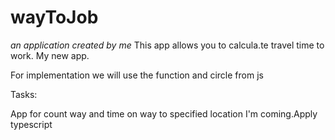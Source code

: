 # wayToJob
<i>an application created by me</i>
This app allows you to calcula.te travel time to work. 
My new app.

For implementation we will use the function and circle from js

Tasks:

App for count way and time on way to specified location
I'm coming.Apply typescript
